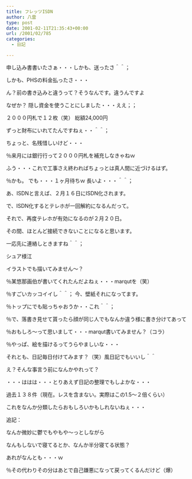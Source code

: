 ```yaml
---
title: フレッツISDN
author: 八雲
type: post
date: 2001-02-11T21:35:43+00:00
url: /2001/02/785
categories:
  - 日記

---
```

申し込み書書いたさぁ・・・しかも、送ったさ＾＾；
  
しかも、PHSの料金払ったさ・・・
  
ん？前の書き込みと違うって？そうなんです。違うんですよ
  
なぜか？ 隠し資金を使うことにしました・・・ええ；；
  
２０００円札で１２枚（笑） 総額24,000円
  
ずっと財布にいれてたんですねぇ・・＾＾；
  
ちょっと、名残惜しいけど・・・
  
％来月には銀行行って２０００円札を補充しなきゃねｗ
  
ふう・・・これで工事さえ終わればちょっとは真人間に近づけるはず。
  
％かも。 でも・・・１ヶ月待ちｗ 長いよ・・・＾＾；
  
あ、ISDNと言えば、２月１６日にISDN化されます。
  
で、ISDN化するとテレホが一回解約になるんだって。
  
それで、再度テレホが有効になるのが２月２０日。
  
その間、ほとんど接続できないことになると思います。
  
一応先に連絡しときますね＾＾；

シュア様江
  
イラストでも描いてみません～？
  
％某悠那画伯が書いてくれたんだよねぇ・・・marqutを（笑）
  
％すごいカッコイイし＾＾； 今、壁紙それになってます。
  
％トップにでも貼っちゃおうか・・これ＾＾；
  
％で、落書き見せて貰ったら顔が同じ人でもなんか違う様に書き分けてあって
  
％おもしろ～って思いまして・・・marqut書いてみません？（コラ）
  
％やっぱ、絵を描けるってうらやましいな・・・
  
それとも、日記毎日付けてみます？（笑）風日記でもいいし＾＾

え？そんな事言う前になんかやれって？
  
・・・ははは・・・とりあえず日記の整理でもしよかな・・・
  
過去１３８件（現在。レスを含まない。実際はこの1.5～２倍くらい）
  
これをなんか分類したらおもしろいかもしれないねぇ・・・

追記：
  
なんか微妙に鬱でもやもや～っとしながら
  
なんもしないで寝てるとか、なんか半分寝てる状態？
  
あれがなんとも・・・ｗ
  
％その代わりその分はあとで自己嫌悪になって戻ってくるんだけど（爆）